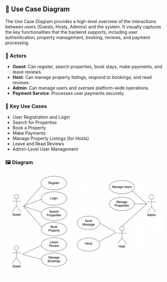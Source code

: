 ## 📌 Use Case Diagram

The Use Case Diagram provides a high-level overview of the interactions between users (Guests, Hosts, Admins) and the system. It visually captures the key functionalities that the backend supports, including user authentication, property management, booking, reviews, and payment processing.

### 🧑 Actors
- **Guest**: Can register, search properties, book stays, make payments, and leave reviews.
- **Host**: Can manage property listings, respond to bookings, and read reviews.
- **Admin**: Can manage users and oversee platform-wide operations.
- **Payment Service**: Processes user payments securely.

### 🎯 Key Use Cases
- User Registration and Login
- Search for Properties
- Book a Property
- Make Payments
- Manage Property Listings (for Hosts)
- Leave and Read Reviews
- Admin-Level User Management

### 🖼️ Diagram

![Use Case Diagram](use-case-diagram/useCaseDiagram.png)



